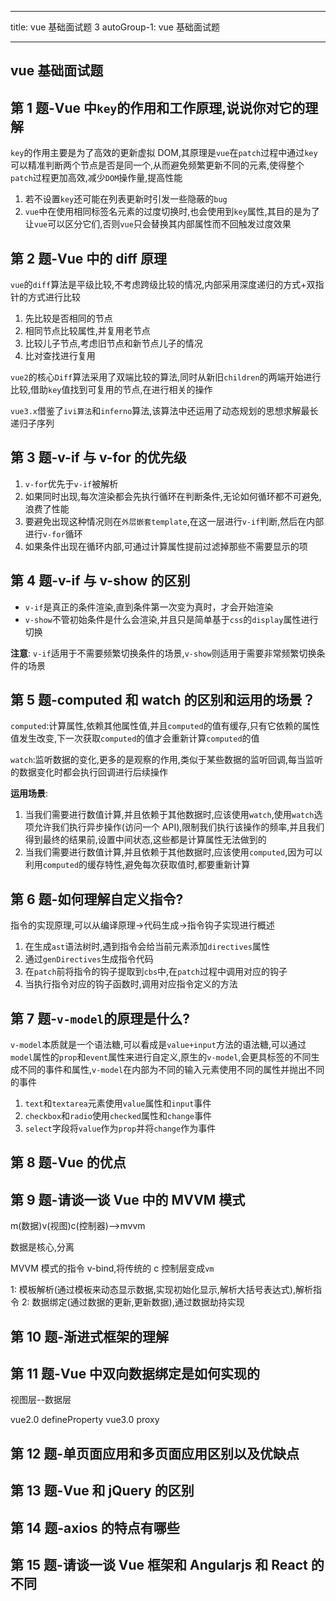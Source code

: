 <!--
 * @LineStart: -------------------------------------------
 * @Copyright: © 2020, dearlocation. All rights reserved.
 * @LineEnd: ----------------------------------------------
 * @Product:
 * @Mode Name:
 * @Autor: vxPublic:dearlocation
 * @Date: 2020-09-13 17:40:58
 * @Version: xxx.v1.0
 * @LastEditors: 春建
 * @LastEditTime: 2021-04-11 14:32:24
 * @Description:
-->

---

title: vue 基础面试题 3
autoGroup-1: vue 基础面试题

---

## vue 基础面试题

<TOC />

## 第 1 题-Vue 中`key`的作用和工作原理,说说你对它的理解

`key`的作用主要是为了高效的更新虚拟 DOM,其原理是`vue`在`patch`过程中通过`key`可以精准判断两个节点是否是同一个,从而避免频繁更新不同的元素,使得整个`patch`过程更加高效,减少`DOM`操作量,提高性能

1. 若不设置`key`还可能在列表更新时引发一些隐蔽的`bug`
2. `vue`中在使用相同标签名元素的过度切换时,也会使用到`key`属性,其目的是为了让`vue`可以区分它们,否则`vue`只会替换其内部属性而不回触发过度效果

## 第 2 题-Vue 中的 diff 原理

`vue`的`diff`算法是平级比较,不考虑跨级比较的情况,内部采用深度递归的方式+双指针的方式进行比较

1. 先比较是否相同的节点
2. 相同节点比较属性,并复用老节点
3. 比较儿子节点,考虑旧节点和新节点儿子的情况
4. 比对查找进行复用

`vue2`的核心`Diff`算法采用了双端比较的算法,同时从新旧`children`的两端开始进行比较,借助`key`值找到可复用的节点,在进行相关的操作

`vue3.x`借鉴了`ivi算法`和`inferno`算法,该算法中还运用了动态规划的思想求解最长递归子序列

## 第 3 题-v-if 与 v-for 的优先级

1. `v-for`优先于`v-if`被解析
2. 如果同时出现,每次渲染都会先执行循环在判断条件,无论如何循环都不可避免,浪费了性能
3. 要避免出现这种情况则在`外层嵌套template`,在这一层进行`v-if`判断,然后在内部进行`v-for`循环
4. 如果条件出现在循环内部,可通过计算属性提前过滤掉那些不需要显示的项

## 第 4 题-v-if 与 v-show 的区别

- `v-if`是真正的条件渲染,直到条件第一次变为真时，才会开始渲染
- `v-show`不管初始条件是什么会渲染,并且只是简单基于`css`的`display`属性进行切换

**注意**: `v-if`适用于不需要频繁切换条件的场景,`v-show`则适用于需要非常频繁切换条件的场景

## 第 5 题-computed 和 watch 的区别和运用的场景？

`computed`:计算属性,依赖其他属性值,并且`computed`的值有缓存,只有它依赖的属性值发生改变,下一次获取`computed`的值才会重新计算`computed`的值

`watch`:监听数据的变化,更多的是观察的作用,类似于某些数据的监听回调,每当监听的数据变化时都会执行回调进行后续操作

**运用场景**:

1. 当我们需要进行数值计算,并且依赖于其他数据时,应该使用`watch`,使用`watch`选项允许我们执行异步操作(访问一个 API),限制我们执行该操作的频率,并且我们得到最终的结果前,设置中间状态,这些都是计算属性无法做到的
2. 当我们需要进行数值计算,并且依赖于其他数据时,应该使用`computed`,因为可以利用`computed`的缓存特性,避免每次获取值时,都要重新计算

## 第 6 题-如何理解自定义指令?

指令的实现原理,可以从编译原理->代码生成->指令钩子实现进行概述

1. 在生成`ast`语法树时,遇到指令会给当前元素添加`directives`属性
2. 通过`genDirectives`生成指令代码
3. 在`patch`前将指令的钩子提取到`cbs`中,在`patch`过程中调用对应的钩子
4. 当执行指令对应的钩子函数时,调用对应指令定义的方法

## 第 7 题-`v-model`的原理是什么?

`v-model`本质就是一个语法糖,可以看成是`value+input`方法的语法糖,可以通过`model`属性的`prop`和`event`属性来进行自定义,原生的`v-model`,会更具标签的不同生成不同的事件和属性,`v-model`在内部为不同的输入元素使用不同的属性并抛出不同的事件

1. `text`和`textarea`元素使用`value`属性和`input`事件
2. `checkbox`和`radio`使用`checked`属性和`change`事件
3. `select`字段将`value`作为`prop`并将`change`作为事件

## 第 8 题-Vue 的优点

## 第 9 题-请谈一谈 Vue 中的 MVVM 模式

m(数据)v(视图)c(控制器)-->mvvm

数据是核心,分离

MVVM 模式的指令 v-bind,将传统的 c 控制层变成`vm`

1: 模板解析(通过模板来动态显示数据,实现初始化显示,解析大括号表达式),解析指令
2: 数据绑定(通过数据的更新,更新数据),通过数据劫持实现



## 第 10 题-渐进式框架的理解

## 第 11 题-Vue 中双向数据绑定是如何实现的

视图层--数据层

vue2.0 defineProperty
vue3.0 proxy

## 第 12 题-单页面应用和多页面应用区别以及优缺点

## 第 13 题-Vue 和 jQuery 的区别

## 第 14 题-axios 的特点有哪些

## 第 15 题-请谈一谈 Vue 框架和 Angularjs 和 React 的不同
